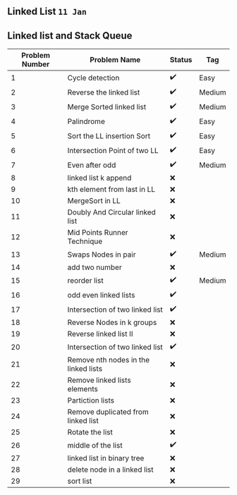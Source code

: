 ## Linked List  `11 Jan`










## Linked list and Stack Queue
| Problem Number | Problem Name | Status | Tag | 
|--- | --- | --- | --- | 
| 1 | Cycle detection | :heavy_check_mark:  | Easy |  
| 2 | Reverse the linked list | :heavy_check_mark: | Medium | 
| 3 | Merge Sorted linked list | :heavy_check_mark:| Medium | 
| 4 | Palindrome | :heavy_check_mark: |Easy |  
| 5 | Sort the LL insertion Sort | :heavy_check_mark: | Easy |  
| 6 | Intersection Point of two LL | :heavy_check_mark: | Easy |  
| 7 | Even after odd | :heavy_check_mark: | Medium | 
| 8 | linked list k append | :x: |
| 9 | kth element from last in LL | :x: |
| 10 | MergeSort in LL  | :x: |
| 11 | Doubly And Circular linked list | :x: |
| 12 | Mid Points Runner Technique | :x: |
| 13 | Swaps Nodes in pair | :heavy_check_mark:  | Medium |  
| 14 | add two number | :x:  | |
| 15 | reorder list | :heavy_check_mark: |Medium | 
| 16 | odd even linked lists| :heavy_check_mark: | |
| 17 | Intersection of two linked list | :heavy_check_mark: | |
| 18 | Reverse Nodes in k groups | :x:  | | |
| 19 | Reverse linked list II | :x: | |  
| 20 | Intersection of two linked list |:heavy_check_mark: | | 
| 21 | Remove nth nodes in the linked lists | :x:| 
| 22 | Remove linked lists elements |:x:  | | 
| 23 | Partiction lists |:x:  | | 
| 24 | Remove duplicated from linked list|:x:  | | 
| 25 | Rotate the list | :x:  | | 
| 26 | middle of the list | :heavy_check_mark:|| 
| 27 | linked list in binary tree |:x: | | 
| 28 | delete node in a linked list | :x: |  | 
| 29 | sort list |  :x: |  | 


<!-- ## Linked list and Stack Queue 
|Problem Number | Problem Name | Status | Tag |
|--- | --- | --- | --- | 
| 1 | Cycle detection | :x: | Medium | 
| 2 | Reverse the linked list | :heavy_check_mark: | -->